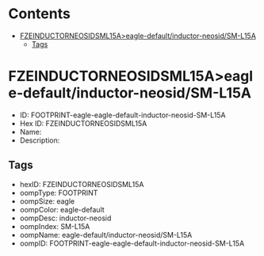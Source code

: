 



Contents
========

* [FZEINDUCTORNEOSIDSML15A>eagle-default/inductor-neosid/SM-L15A](#fzeinductorneosidsml15aeagle-defaultinductor-neosidsm-l15a)
	* [Tags](#tags)

# FZEINDUCTORNEOSIDSML15A>eagle-default/inductor-neosid/SM-L15A

- ID: FOOTPRINT-eagle-eagle-default-inductor-neosid-SM-L15A
- Hex ID: FZEINDUCTORNEOSIDSML15A
- Name: 
- Description: 

## Tags

- hexID: FZEINDUCTORNEOSIDSML15A
- oompType: FOOTPRINT
- oompSize: eagle
- oompColor: eagle-default
- oompDesc: inductor-neosid
- oompIndex: SM-L15A
- oompName: eagle-default/inductor-neosid/SM-L15A
- oompID: FOOTPRINT-eagle-eagle-default-inductor-neosid-SM-L15A
